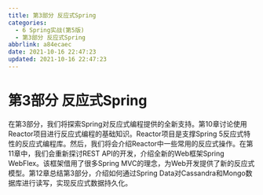 ```yaml
---
title: 第3部分 反应式Spring
categories: 
  - 6 Spring实战(第5版)
  - 第3部分 反应式Spring
abbrlink: a84ecaec
date: 2021-10-16 22:47:23
updated: 2021-10-16 22:47:23
---
```

# 第3部分 反应式Spring
在第3部分，我们将探索Spring对反应式编程提供的全新支持。第10章讨论使用Reactor项目进行反应式编程的基础知识。Reactor项目是支撑Spring 5反应式特性的反应式编程库。然后，我们将会介绍Reactor中一些常用的反应式操作。在第11章中，我们会重新探讨REST API的开发，介绍全新的Web框架Spring WebFlex。该框架借用了很多Spring MVC的理念，为Web开发提供了新的反应式模型。第12章总结第3部分，介绍如何通过Spring Data对Cassandra和Mongo数据库进行读写，实现反应式数据持久化。
